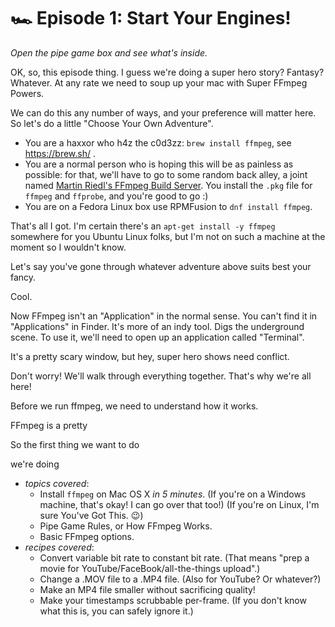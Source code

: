 # :racing_car: Episode 1: Start Your Engines!

_Open the pipe game box and see what's inside._

OK, so, this episode thing. I guess we're doing a super hero story? Fantasy?
Whatever. At any rate we need to soup up your mac with Super FFmpeg Powers.

We can do this any number of ways, and your preference will matter here. So
let's do a little "Choose Your Own Adventure".

- You are a haxxor who h4z the c0d3zz: `brew install ffmpeg`, see
  https://brew.sh/ .
- You are a normal person who is hoping this will be as painless as possible:
  for that, we'll have to go to some random back alley, a joint named
  [Martin Riedl's FFmpeg Build Server](https://ffmpeg.martin-riedl.de/).
  You install the `.pkg` file for `ffmpeg` and `ffprobe`, and you're good to go :)
- You are on a Fedora Linux box
  use RPMFusion to `dnf install ffmpeg`.

That's all I got. I'm certain there's an `apt-get install -y ffmpeg` somewhere
for you Ubuntu Linux folks, but I'm not on such a machine at the moment so I
wouldn't know.

Let's say you've gone through whatever adventure above suits best your fancy.

Cool.

Now FFmpeg isn't an "Application" in the normal sense. You can't find it in
"Applications" in Finder. It's more of an indy tool. Digs the underground scene.
To use it, we'll need to open up an application called "Terminal".

It's a pretty scary window, but hey, super hero shows need conflict.

Don't worry! We'll walk through everything together. That's why we're all here!

Before we run ffmpeg, we need to understand how it works.

FFmpeg is a pretty 

So the first thing we want to do 


we're doing 

 - _topics covered_:
   - Install `ffmpeg` on Mac OS X *in 5 minutes*. (If you're on a Windows
     machine, that's okay! I can go over that too!)
     (If you're on Linux, I'm sure You've Got This. :wink:)
   - Pipe Game Rules, or How FFmpeg Works.
   - Basic FFmpeg options.
 - _recipes covered_:
   - Convert variable bit rate to constant bit rate. (That means "prep a movie
     for YouTube/FaceBook/all-the-things upload".)
   - Change a .MOV file to a .MP4 file. (Also for YouTube? Or whatever?)
   - Make an MP4 file smaller without sacrificing quality!
   - Make your timestamps scrubbable per-frame. (If you don't know what this is,
     you can safely ignore it.)
